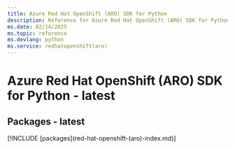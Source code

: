 ```yaml
---
title: Azure Red Hat OpenShift (ARO) SDK for Python
description: Reference for Azure Red Hat OpenShift (ARO) SDK for Python
ms.date: 02/14/2025
ms.topic: reference
ms.devlang: python
ms.service: redhatopenshift(aro)
---
```

# Azure Red Hat OpenShift (ARO) SDK for Python - latest
## Packages - latest
[!INCLUDE [packages](red-hat-openshift-(aro\)-index.md)]